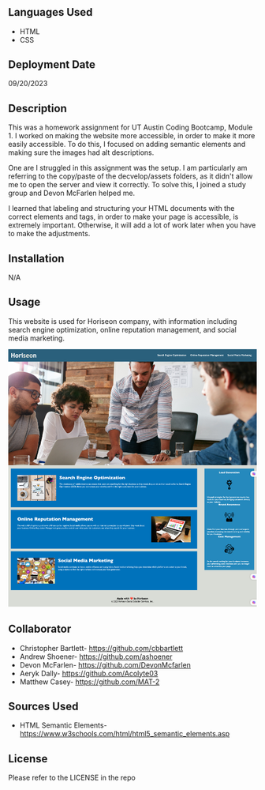 # <Web Accessibility>

## Languages Used

- HTML
- CSS

## Deployment Date

09/20/2023

## Description

This was a homework assignment for UT Austin Coding Bootcamp, Module 1. I worked on making the website more accessible, in order to make it more easily accessible. To do this, I focused on adding semantic elements and making sure the images had alt descriptions.

One are I struggled in this assignment was the setup. I am particularly am referring to the copy/paste of the decvelop/assets folders, as it didn't allow me to open the server and view it correctly. To solve this, I joined a study group and Devon McFarlen helped me.

I learned that labeling and structuring your HTML documents with the correct elements and tags, in order to make your page is accessible, is extremely important. Otherwise, it will add a lot of work later when you have to make the adjustments.

## Installation

N/A

## Usage

This website is used for Horiseon company, with information including search engine optimization, online reputation management, and social media marketing.

![website Screenshot](assets/images/Horiseon.png)

## Collaborator

- Christopher Bartlett- https://github.com/cbbartlett
- Andrew Shoener- https://github.com/ashoener
- Devon McFarlen- https://github.com/DevonMcfarlen
- Aeryk Dally- https://github.com/Acolyte03
- Matthew Casey- https://github.com/MAT-2 

## Sources Used

- HTML Semantic Elements- https://www.w3schools.com/html/html5_semantic_elements.asp

## License

Please refer to the LICENSE in the repo



